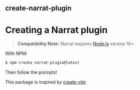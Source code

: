 ## create-narrat-plugin

# Creating a Narrat plugin

> **Compatibility Note:**
> Narrat requires [Node.js](https://nodejs.org/en/) version 16+.

With NPM:

```bash
$ npm create narrat-plugin@latest
```

Then follow the prompts!

This package is inspired by [create-vite](https://github.com/vitejs/vite/tree/main/packages/create-vite)
